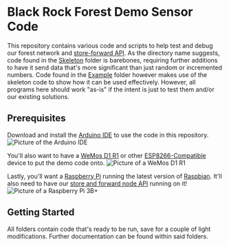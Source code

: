 
# Black Rock Forest Demo Sensor Code

This repository contains various code and scripts to help test and debug our forest network and [store-forward API](https://github.com/saycel/black-rock-forest-store-and-forward). As the directory name suggests, code found in the [Skeleton](https://github.com/saycel/Black-Rock-Forest-Demo-Sensor-Code/tree/master/Skeleton) folder is barebones, requiring further additions to have it send data that's more significant than just random or incremented numbers. Code found in the [Example](https://github.com/saycel/Black-Rock-Forest-Demo-Sensor-Code/tree/master/Example)  folder however makes use of the skeleton code to show how it can be used effectively. However, all programs here should work "as-is" if the intent is just to test them and/or our existing solutions.

## Prerequisites
Download and install the [Arduino IDE](https://www.arduino.cc/en/Main/Software) to use the code in this repository.
![Picture of the Arduino IDE](https://a.pololu-files.com/picture/0J5280.1200.png?bf69c3b4670a3fb8177e28384e777540)

You'll also want to have a [WeMos D1 R1](https://ns-electric.com/product/wemos-d1-r1-arduino-compatible-esp8266/) or other [ESP8266-Compatible](https://en.wikipedia.org/wiki/ESP8266) device to put the demo code onto.
![Picture of a WeMos D1 R1](https://128217-368301-raikfcquaxqncofqfm.stackpathdns.com/wp-content/uploads/2017/06/NSE-1007-1_6.jpg)

Lastly, you'll want a [Raspberry Pi](https://www.raspberrypi.org/products/raspberry-pi-3-model-b-plus/) running the latest version of [Raspbian](https://www.raspberrypi.org/documentation/installation/installing-images/README.md). It'll also need to have our [store and forward node API](https://github.com/saycel/black-rock-forest-store-and-forward) running on it!
![Picture of a Raspberry Pi 3B+](https://www.raspberrypi.org/homepage-9df4b/static/eef5d5d91acb34be0d7443b02cece1d1/c6096/8c67a3e02f41441dae98f8b91c792c1e1b4afef1_770a5842.webp)

## Getting Started
All folders contain code that's ready to be run, save for a couple of light modifications. Further documentation can be found within said folders.
